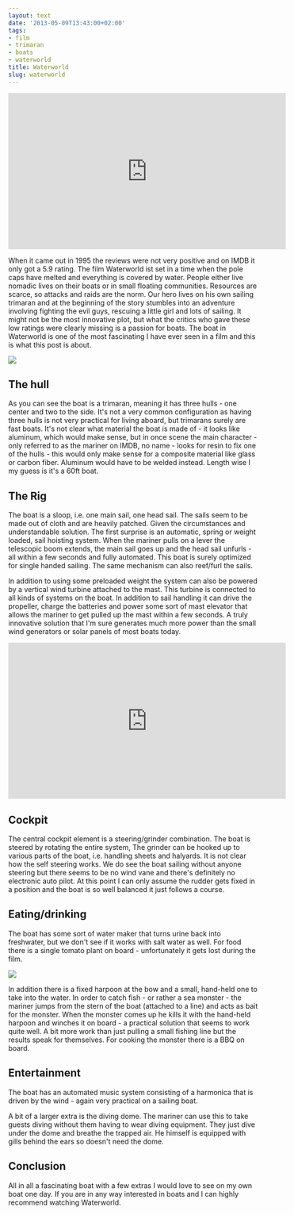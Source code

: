 ```yaml
---
layout: text
date: '2013-05-09T13:43:00+02:00'
tags:
- film
- trimaran
- boats
- waterworld
title: Waterworld
slug: waterworld
---
```

<iframe width="560" height="315" src="http://www.youtube.com/embed/d7LAN_FB1Nc?rel=0" frameborder="0" allowfullscreen></iframe>

When it came out in 1995 the reviews were not very positive and on IMDB it only got a 5.9 rating. The film Waterworld ist set in a time when the pole caps have melted and everything is covered by water. People either live nomadic lives on their boats or in small floating communities. Resources are scarce, so attacks and raids are the norm. Our hero lives on his own sailing trimaran and at the beginning of the story stumbles into an adventure involving fighting the evil guys, rescuing a little girl and lots of sailing. It might not be the most innovative plot, but what the critics who gave these low ratings were clearly missing is a passion for boats. The boat in Waterworld is one of the most fascinating I have ever seen in a film and this is what this post is about.

![](http://media.tumblr.com/bf024613ea53f03acbd57fc2054cfc42/tumblr_inline_mmj4imjper1qz4rgp.jpg)

## The hull

As you can see the boat is a trimaran, meaning it has three hulls - one center and two to the side. It's not a very common configuration as having three hulls is not very practical for living aboard, but trimarans surely are fast boats. It's not clear what material the boat is made of - it looks like aluminum, which would make sense, but in once scene the main character - only referred to as the mariner on IMDB, no name -  looks for resin to fix one of the hulls - this would only make sense for a composite material like glass or carbon fiber. Aluminum would have to be welded instead.
Length wise I my guess is it's a 60ft boat.

## The Rig

The boat is a sloop, i.e. one main sail, one head sail. The sails seem to be made out of cloth and are heavily patched. Given the circumstances and understandable solution. The first surprise is an automatic, spring or weight loaded, sail hoisting system. When the mariner  pulls on a lever the telescopic boom extends, the main sail goes up and the head sail unfurls - all within a few seconds and fully automated. This boat is surely optimized for single handed sailing. The same mechanism can also reef/furl the sails.

In addition to using some preloaded weight the system can also be powered by a vertical wind turbine attached to the mast. This turbine is connected to all kinds of systems on the boat. In addition to sail handling it can drive the propeller, charge the batteries and power some sort of mast elevator that allows the mariner to get pulled up the mast within a few seconds. A truly innovative solution that I'm sure generates much more power than the small wind generators or solar panels of most boats today.

<iframe width="560" height="315" src="http://www.youtube.com/embed/-kOEa-AvDWY?rel=0" frameborder="0" allowfullscreen></iframe>

## Cockpit

The central cockpit element is a steering/grinder combination. The boat is steered by rotating the entire system, The grinder can be hooked up to various parts of the boat, i.e. handling sheets and halyards. It is not clear how the self steering works. We do see the boat sailing without anyone steering but there seems to be no wind vane and there's definitely no electronic auto pilot. At this point I can only assume the rudder gets fixed in a position and the boat is so well balanced it just follows a course.

## Eating/drinking

The boat has some sort of water maker that turns urine back into freshwater, but we don't see if it works with salt water as well. For food there is a single tomato plant on board - unfortunately it gets lost during the film.

![](http://media.tumblr.com/0617c1de48b1132084c75d1640ee09ff/tumblr_inline_mmj4j1l8w91qz4rgp.jpg)

In addition there is a fixed harpoon at the bow and a small, hand-held one to take into the water. In order to catch fish - or rather a sea monster - the mariner jumps from the stern of the boat (attached to a line) and acts as bait for the monster. When the monster comes up he kills it with the hand-held harpoon and winches it on board - a practical solution that seems to work quite well. A bit more work than just pulling a small fishing line but the results speak for themselves. For cooking the monster there is a BBQ on board. 

## Entertainment

The boat has an automated music system consisting of a harmonica that is driven by the wind - again very practical on a sailing boat.

A bit of a larger extra is the diving dome. The mariner can use this to take guests diving without them having to wear diving equipment. They just dive under the dome and breathe the trapped air. He himself is equipped with gills behind the ears so doesn't need the dome.

## Conclusion

All in all a fascinating boat with a few extras I would love to see on my own boat one day. If you are in any way interested in boats and I can highly recommend watching Waterworld.


